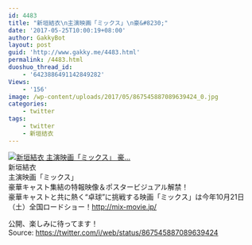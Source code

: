 ```yaml
---
id: 4483
title: "新垣結衣\n主演映画「ミックス」\n豪&#8230;"
date: '2017-05-25T10:00:19+08:00'
author: GakkyBot
layout: post
guid: 'http://www.gakky.me/4483.html'
permalink: /4483.html
duoshuo_thread_id:
    - '6423886491142849282'
Views:
    - '156'
image: /wp-content/uploads/2017/05/867545887089639424_0.jpg
categories:
    - twitter
tags:
    - twitter
    - 新垣结衣
---
```


[![新垣結衣
主演映画「ミックス」
豪...](http://www.yui-aragaki.org/wp-content/uploads/2017/05/867545887089639424_0.jpg)](http://www.yui-aragaki.org/wp-content/uploads/2017/05/867545887089639424_0.jpg)  
新垣結衣  
主演映画「ミックス」  
豪華キャスト集結の特報映像＆ポスタービジュアル解禁！  
豪華キャストと共に熱く“卓球”に挑戦する映画「ミックス」は今年10月21日（土）全国ロードショー！http://mix-movie.jp/

公開、楽しみに待ってます！  
Source: <https://twitter.com/i/web/status/867545887089639424>